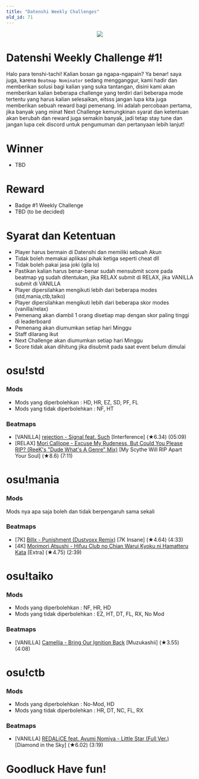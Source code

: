 ```yaml
---
title: "Datenshi Weekly Challenges"
old_id: 71
---
```


<div style="text-align:center"><img src="https://cdn.discordapp.com/attachments/699254810008092702/822803606331326464/1weekly.png" /></div>

# Datenshi Weekly Challenge #1!
Halo para tenshi-tachi! Kalian bosan ga ngapa-ngapain? Ya benar! saya juga, karena `Beatmap Nominator` sedang mengganggur, kami hadir dan memberikan solusi bagi kalian yang suka tantangan, disini kami akan memberikan kalian beberapa challenge yang terdiri dari beberapa mode tertentu yang harus kalian selesaikan, eitsss jangan lupa kita juga memberikan sebuah reward bagi pemenang. Ini adalah percobaan pertama, jika banyak yang minat Next Challenge kemungkinan syarat dan ketentuan akan berubah dan reward juga semakin banyak, jadi tetap stay tune dan jangan lupa cek discord untuk pengumuman dan pertanyaan lebih lanjut! 

# Winner
- TBD

# Reward
- Badge #1 Weekly Challenge
- TBD (to be decided)

# Syarat dan Ketentuan
- Player harus bermain di Datenshi dan memiliki sebuah Akun
- Tidak boleh memakai aplikasi pihak ketiga seperti cheat dll
- Tidak boleh pakai jasa joki (gila lo)
- Pastikan kalian harus benar-benar sudah mensubmit score pada beatmap yg sudah ditentukan, jika RELAX submit di RELAX, jika VANILLA submit di VANILLA
- Player dipersilahkan mengikuti lebih dari beberapa modes (std,mania,ctb,taiko)
- Player dipersilahkan mengikuti lebih dari beberapa skor modes (vanilla/relax)
- Pemenang akan diambil 1 orang disetiap map dengan skor paling tinggi di leaderboard
- Pemenang akan diumumkan setiap hari Minggu
- Staff dilarang ikut
- Next Challenge akan diumumkan setiap hari Minggu
- Score tidak akan dihitung jika disubmit pada saat event belum dimulai

# osu!std
### Mods
- Mods yang diperbolehkan : HD, HR, EZ, SD, PF, FL
- Mods yang tidak diperbolehkan : NF, HT
### Beatmaps
- [VANILLA] [rejection - Signal feat. Such](https://osu.ppy.sh/beatmapsets/1286349#osu/2670866) [Interference] (★6.34) (05:09)
- [RELAX] [Mori Calliope - Excuse My Rudeness, But Could You Please RIP? (ReeK's "Dude What's A Genre" Mix)](https://osu.ppy.sh/beatmapsets/1296788#osu/2696829) [My Scythe Will RIP Apart Your Soul] (★8.6) (7:11)

# osu!mania
### Mods
Mods nya apa saja boleh dan tidak berpengaruh sama sekali
### Beatmaps
- [7K] [Billx - Punishment (Dustvoxx Remix)](https://osu.ppy.sh/beatmapsets/1000065#mania/2702174) [7K Insane] (★4.64) (4:33)
- [4K] [Morimori Atsushi - Hifuu Club no Chian Warui Kyoku ni Hamatteru Kata](https://osu.ppy.sh/beatmapsets/627556#mania/1322407) [Extra] (★4.75) (2:39)

# osu!taiko
### Mods
- Mods yang diperbolehkan : NF, HR, HD
- Mods yang tidak diperbolehkan : EZ, HT, DT, FL, RX, No Mod
### Beatmaps
- [VANILLA] [Camellia - Bring Our Ignition Back](https://osu.ppy.sh/beatmapsets/1133558#taiko/2459407) [Muzukashii] (★3.55) (4:08)

# osu!ctb
### Mods
- Mods yang diperbolehkan : No-Mod, HD
- Mods yang tidak diperbolehkan : HR, DT, NC, FL, RX
### Beatmaps
- [VANILLA] [REDALiCE feat. Ayumi Nomiya - Little Star (Full Ver.)](https://osu.ppy.sh/beatmapsets/1196484#fruits/2492330) [Diamond in the Sky] (★6.02) (3:19)

# Goodluck Have fun!
